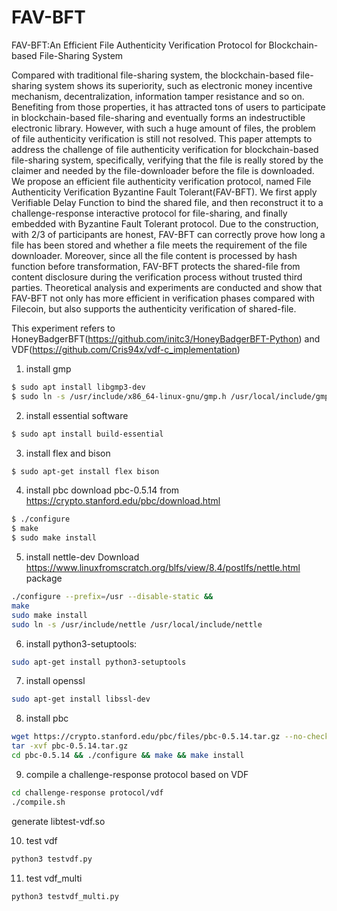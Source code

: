# FAV-BFT
FAV-BFT:An Efficient File Authenticity Verification Protocol for Blockchain-based File-Sharing System

Compared with traditional file-sharing system, the blockchain-based file-sharing system shows its superiority, such as electronic money incentive mechanism, decentralization, information tamper resistance and so on.
Benefiting from those properties,  it has attracted tons of users to participate in blockchain-based file-sharing and eventually forms an indestructible electronic library.  However, with such a huge amount of files, the problem of file authenticity verification is still not resolved.
This paper attempts to address the challenge of file authenticity verification for blockchain-based file-sharing system, specifically, verifying that the file is really stored by the claimer and needed by the file-downloader before the file is downloaded.
We propose an efficient file authenticity verification protocol, named File Authenticity Verification Byzantine Fault Tolerant(FAV-BFT).
We first apply Verifiable Delay Function to bind the shared file, and then reconstruct it to a challenge-response interactive protocol for file-sharing, and finally embedded with  Byzantine Fault  Tolerant protocol.
Due to the construction, with  2/3 of participants are honest,  FAV-BFT can correctly prove how long a file has been stored and whether a file meets the requirement of the file downloader.
Moreover, since all the file content is processed by hash function before transformation, FAV-BFT protects the shared-file from content disclosure during the verification process without trusted third parties.
Theoretical analysis and experiments are conducted and show that FAV-BFT not only has more efficient in verification phases compared with Filecoin, but also supports the authenticity verification of shared-file.

This experiment refers to HoneyBadgerBFT(https://github.com/initc3/HoneyBadgerBFT-Python) and VDF(https://github.com/Cris94x/vdf-c_implementation)

1. install gmp
```bash
$ sudo apt install libgmp3-dev
$ sudo ln -s /usr/include/x86_64-linux-gnu/gmp.h /usr/local/include/gmp.h
```

2. install essential software
```bash
$ sudo apt install build-essential
```
3. install flex and bison
```bash
$ sudo apt-get install flex bison
```
4. install pbc 
download pbc-0.5.14 from https://crypto.stanford.edu/pbc/download.html
```bash
$ ./configure
$ make
$ sudo make install
```
5. install nettle-dev
Download https://www.linuxfromscratch.org/blfs/view/8.4/postlfs/nettle.html package
```bash
./configure --prefix=/usr --disable-static &&
make
sudo make install
sudo ln -s /usr/include/nettle /usr/local/include/nettle
```

6. install python3-setuptools:
```bash
sudo apt-get install python3-setuptools
```


7. install openssl
```bash
sudo apt-get install libssl-dev
```

8. install pbc
```bash
wget https://crypto.stanford.edu/pbc/files/pbc-0.5.14.tar.gz --no-check-certificate
tar -xvf pbc-0.5.14.tar.gz
cd pbc-0.5.14 && ./configure && make && make install
```
9. compile a challenge-response protocol based on VDF

```bash
cd challenge-response protocol/vdf
./compile.sh
```
generate libtest-vdf.so

10. test vdf

```bash
python3 testvdf.py
```




11. test vdf_multi

```bash
python3 testvdf_multi.py
```
